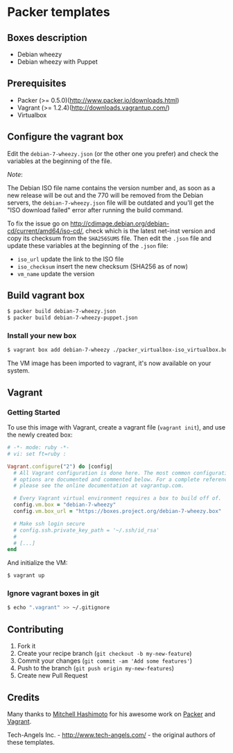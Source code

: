 Packer templates
================

## Boxes description

* Debian wheezy
* Debian wheezy with Puppet

## Prerequisites

* Packer (>= 0.5.0)(http://www.packer.io/downloads.html)
* Vagrant (>= 1.2.4)(http://downloads.vagrantup.com/)
* Virtualbox

## Configure the vagrant box

Edit the `debian-7-wheezy.json` (or the other one you prefer) and check the variables at the beginning of the file.

*Note*:

The Debian ISO file name contains the version number and, as soon as a new release will be out and the 770 will be
removed from the Debian servers, the `debian-7-wheezy.json` file will be outdated and you'll get the "ISO download
failed" error after running the build command.

To fix the issue go on http://cdimage.debian.org/debian-cd/current/amd64/iso-cd/, check which is the latest net-inst
version and copy its checksum from the `SHA256SUMS` file. Then edit the `.json` file and update these variables at the
beginning of the `.json` file:

* `iso_url` update the link to the ISO file
* `iso_checksum` insert the new checksum (SHA256 as of now)
* `vm_name` update the version

## Build vagrant box

```bash
$ packer build debian-7-wheezy.json
$ packer build debian-7-wheezy-puppet.json
```

### Install your new box

```bash
$ vagrant box add debian-7-wheezy ./packer_virtualbox-iso_virtualbox.box
```

The VM image has been imported to vagrant, it's now available on your system.

## Vagrant

### Getting Started

To use this image with Vagrant, create a vagrant file (`vagrant init`), and use the newly created box:

```ruby
# -*- mode: ruby -*-
# vi: set ft=ruby :

Vagrant.configure("2") do |config|
  # All Vagrant configuration is done here. The most common configuration
  # options are documented and commented below. For a complete reference,
  # please see the online documentation at vagrantup.com.

  # Every Vagrant virtual environment requires a box to build off of.
  config.vm.box = "debian-7-wheezy"
  config.vm.box_url = "https://boxes.project.org/debian-7-wheezy.box"

  # Make ssh login secure
  # config.ssh.private_key_path = '~/.ssh/id_rsa'
  #
  # [...]
end
```

And initialize the VM:

```bash
$ vagrant up
```

### Ignore vagrant boxes in git

```bash
$ echo ".vagrant" >> ~/.gitignore
```

## Contributing

1. Fork it
2. Create your recipe branch (`git checkout -b my-new-feature`)
3. Commit your changes (`git commit -am 'Add some features'`)
4. Push to the branch (`git push origin my-new-features`)
5. Create new Pull Request

## Credits

Many thanks to [Mitchell Hashimoto](https://github.com/mitchellh/) for his awesome work on
[Packer](https://github.com/mitchellh/packer) and [Vagrant](https://github.com/mitchellh/vagrant).

Tech-Angels Inc. - http://www.tech-angels.com/ - the original authors of these templates.

